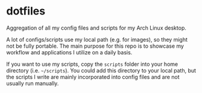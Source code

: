 # dotfiles
Aggregation of all my config files and scripts for my Arch Linux desktop.

A lot of configs/scripts use my local path (e.g. for images), so they might not be fully portable.
The main purpose for this repo is to showcase my workflow and applications I utilize on a daily basis.

If you want to use my scripts, copy the `scripts` folder into your home directory (i.e. `~/scripts`). You could add this directory to your local path, but the scripts I write are mainly incorporated into config files and are not usually run manually.
